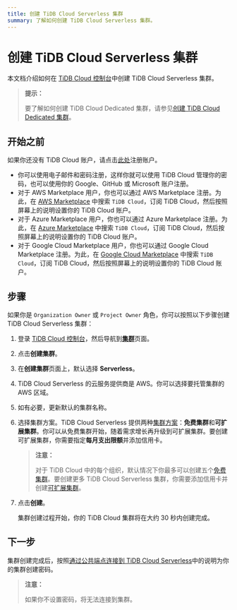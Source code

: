 ```yaml
---
title: 创建 TiDB Cloud Serverless 集群
summary: 了解如何创建 TiDB Cloud Serverless 集群。
---
```


# 创建 TiDB Cloud Serverless 集群

本文档介绍如何在 [TiDB Cloud 控制台](https://tidbcloud.com/)中创建 TiDB Cloud Serverless 集群。

> **提示：**
>
> 要了解如何创建 TiDB Cloud Dedicated 集群，请参见[创建 TiDB Cloud Dedicated 集群](/tidb-cloud/create-tidb-cluster.md)。

## 开始之前

如果你还没有 TiDB Cloud 账户，请点击[此处](https://tidbcloud.com/signup)注册账户。

- 你可以使用电子邮件和密码注册，这样你就可以使用 TiDB Cloud 管理你的密码，也可以使用你的 Google、GitHub 或 Microsoft 账户注册。
- 对于 AWS Marketplace 用户，你也可以通过 AWS Marketplace 注册。为此，在 [AWS Marketplace](https://aws.amazon.com/marketplace) 中搜索 `TiDB Cloud`，订阅 TiDB Cloud，然后按照屏幕上的说明设置你的 TiDB Cloud 账户。
- 对于 Azure Marketplace 用户，你也可以通过 Azure Marketplace 注册。为此，在 [Azure Marketplace](https://azuremarketplace.microsoft.com) 中搜索 `TiDB Cloud`，订阅 TiDB Cloud，然后按照屏幕上的说明设置你的 TiDB Cloud 账户。
- 对于 Google Cloud Marketplace 用户，你也可以通过 Google Cloud Marketplace 注册。为此，在 [Google Cloud Marketplace](https://console.cloud.google.com/marketplace) 中搜索 `TiDB Cloud`，订阅 TiDB Cloud，然后按照屏幕上的说明设置你的 TiDB Cloud 账户。

## 步骤

如果你是 `Organization Owner` 或 `Project Owner` 角色，你可以按照以下步骤创建 TiDB Cloud Serverless 集群：

1. 登录 [TiDB Cloud 控制台](https://tidbcloud.com/)，然后导航到[**集群**](https://tidbcloud.com/project/clusters)页面。

2. 点击**创建集群**。

3. 在**创建集群**页面上，默认选择 **Serverless**。

4. TiDB Cloud Serverless 的云服务提供商是 AWS。你可以选择要托管集群的 AWS 区域。

5. 如有必要，更新默认的集群名称。

6. 选择集群方案。TiDB Cloud Serverless 提供两种[集群方案](/tidb-cloud/select-cluster-tier.md#cluster-plans)：**免费集群**和**可扩展集群**。你可以从免费集群开始，随着需求增长再升级到可扩展集群。要创建可扩展集群，你需要指定**每月支出限额**并添加信用卡。

    > **注意：**
    >
    > 对于 TiDB Cloud 中的每个组织，默认情况下你最多可以创建五个[免费集群](/tidb-cloud/select-cluster-tier.md#free-cluster-plan)。要创建更多 TiDB Cloud Serverless 集群，你需要添加信用卡并创建[可扩展集群](/tidb-cloud/select-cluster-tier.md#scalable-cluster-plan)。

7. 点击**创建**。

    集群创建过程开始，你的 TiDB Cloud 集群将在大约 30 秒内创建完成。

## 下一步

集群创建完成后，按照[通过公共端点连接到 TiDB Cloud Serverless](/tidb-cloud/connect-via-standard-connection-serverless.md)中的说明为你的集群创建密码。

> **注意：**
>
> 如果你不设置密码，将无法连接到集群。
